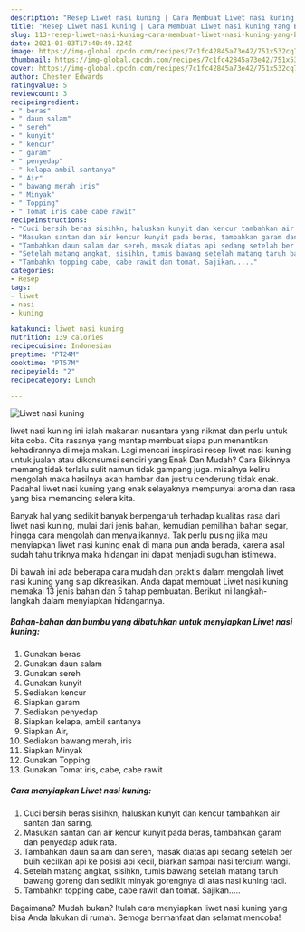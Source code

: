 ```yaml
---
description: "Resep Liwet nasi kuning | Cara Membuat Liwet nasi kuning Yang Bikin Ngiler"
title: "Resep Liwet nasi kuning | Cara Membuat Liwet nasi kuning Yang Bikin Ngiler"
slug: 113-resep-liwet-nasi-kuning-cara-membuat-liwet-nasi-kuning-yang-bikin-ngiler
date: 2021-01-03T17:40:49.124Z
image: https://img-global.cpcdn.com/recipes/7c1fc42845a73e42/751x532cq70/liwet-nasi-kuning-foto-resep-utama.jpg
thumbnail: https://img-global.cpcdn.com/recipes/7c1fc42845a73e42/751x532cq70/liwet-nasi-kuning-foto-resep-utama.jpg
cover: https://img-global.cpcdn.com/recipes/7c1fc42845a73e42/751x532cq70/liwet-nasi-kuning-foto-resep-utama.jpg
author: Chester Edwards
ratingvalue: 5
reviewcount: 3
recipeingredient:
- " beras"
- " daun salam"
- " sereh"
- " kunyit"
- " kencur"
- " garam"
- " penyedap"
- " kelapa ambil santanya"
- " Air"
- " bawang merah iris"
- " Minyak"
- " Topping"
- " Tomat iris cabe cabe rawit"
recipeinstructions:
- "Cuci bersih beras sisihkn, haluskan kunyit dan kencur tambahkan air santan dan saring."
- "Masukan santan dan air kencur kunyit pada beras, tambahkan garam dan penyedap aduk rata."
- "Tambahkan daun salam dan sereh, masak diatas api sedang setelah ber buih kecilkan api ke posisi api kecil, biarkan sampai nasi tercium wangi."
- "Setelah matang angkat, sisihkn, tumis bawang setelah matang taruh bawang goreng dan sedikit minyak gorengnya di atas nasi kuning tadi."
- "Tambahkn topping cabe, cabe rawit dan tomat. Sajikan....."
categories:
- Resep
tags:
- liwet
- nasi
- kuning

katakunci: liwet nasi kuning 
nutrition: 139 calories
recipecuisine: Indonesian
preptime: "PT24M"
cooktime: "PT57M"
recipeyield: "2"
recipecategory: Lunch

---
```



![Liwet nasi kuning](https://img-global.cpcdn.com/recipes/7c1fc42845a73e42/751x532cq70/liwet-nasi-kuning-foto-resep-utama.jpg)


liwet nasi kuning ini ialah makanan nusantara yang nikmat dan perlu untuk kita coba. Cita rasanya yang mantap membuat siapa pun menantikan kehadirannya di meja makan.
Lagi mencari inspirasi resep liwet nasi kuning untuk jualan atau dikonsumsi sendiri yang Enak Dan Mudah? Cara Bikinnya memang tidak terlalu sulit namun tidak gampang juga. misalnya keliru mengolah maka hasilnya akan hambar dan justru cenderung tidak enak. Padahal liwet nasi kuning yang enak selayaknya mempunyai aroma dan rasa yang bisa memancing selera kita.

Banyak hal yang sedikit banyak berpengaruh terhadap kualitas rasa dari liwet nasi kuning, mulai dari jenis bahan, kemudian pemilihan bahan segar, hingga cara mengolah dan menyajikannya. Tak perlu pusing jika mau menyiapkan liwet nasi kuning enak di mana pun anda berada, karena asal sudah tahu triknya maka hidangan ini dapat menjadi suguhan istimewa.




Di bawah ini ada beberapa cara mudah dan praktis dalam mengolah liwet nasi kuning yang siap dikreasikan. Anda dapat membuat Liwet nasi kuning memakai 13 jenis bahan dan 5 tahap pembuatan. Berikut ini langkah-langkah dalam menyiapkan hidangannya.

<!--inarticleads1-->

##### Bahan-bahan dan bumbu yang dibutuhkan untuk menyiapkan Liwet nasi kuning:

1. Gunakan  beras
1. Gunakan  daun salam
1. Gunakan  sereh
1. Gunakan  kunyit
1. Sediakan  kencur
1. Siapkan  garam
1. Sediakan  penyedap
1. Siapkan  kelapa, ambil santanya
1. Siapkan  Air,
1. Sediakan  bawang merah, iris
1. Siapkan  Minyak
1. Gunakan  Topping:
1. Gunakan  Tomat iris, cabe, cabe rawit




<!--inarticleads2-->

##### Cara menyiapkan Liwet nasi kuning:

1. Cuci bersih beras sisihkn, haluskan kunyit dan kencur tambahkan air santan dan saring.
1. Masukan santan dan air kencur kunyit pada beras, tambahkan garam dan penyedap aduk rata.
1. Tambahkan daun salam dan sereh, masak diatas api sedang setelah ber buih kecilkan api ke posisi api kecil, biarkan sampai nasi tercium wangi.
1. Setelah matang angkat, sisihkn, tumis bawang setelah matang taruh bawang goreng dan sedikit minyak gorengnya di atas nasi kuning tadi.
1. Tambahkn topping cabe, cabe rawit dan tomat. Sajikan.....




Bagaimana? Mudah bukan? Itulah cara menyiapkan liwet nasi kuning yang bisa Anda lakukan di rumah. Semoga bermanfaat dan selamat mencoba!
